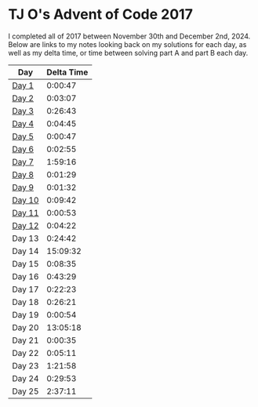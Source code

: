 # TJ O's Advent of Code 2017

I completed all of 2017 between November 30th and December 2nd, 2024. Below are links to my notes looking back on my solutions for each day, as well as my delta time, or time between solving part A and part B each day. 

| Day | Delta Time |
|---|---|
| [Day 1](notes/01.md) | 0:00:47 |
| [Day 2](notes/02.md) | 0:03:07 |
| [Day 3](notes/03.md) | 0:26:43 |
| [Day 4](notes/04.md) | 0:04:45 |
| [Day 5](notes/05.md) | 0:00:47 |
| [Day 6](notes/06.md) | 0:02:55 |
| [Day 7](notes/07.md) | 1:59:16 |
| [Day 8](notes/08.md) | 0:01:29 |
| [Day 9](notes/09.md) | 0:01:32 |
| [Day 10](notes/10.md) | 0:09:42 |
| [Day 11](notes/11.md) | 0:00:53 |
| [Day 12](notes/12.md) | 0:04:22 |
| Day 13 | 0:24:42 |
| Day 14 | 15:09:32 |
| Day 15 | 0:08:35 |
| Day 16 | 0:43:29 |
| Day 17 | 0:22:23 |
| Day 18 | 0:26:21 |
| Day 19 | 0:00:54 |
| Day 20 | 13:05:18 |
| Day 21 | 0:00:35 |
| Day 22 | 0:05:11 |
| Day 23 | 1:21:58 |
| Day 24 | 0:29:53 |
| Day 25 | 2:37:11 |